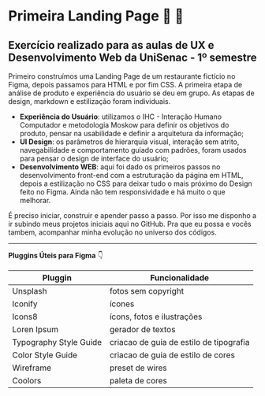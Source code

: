 # Primeira Landing Page :fox_face: :orange_heart:

## Exercício realizado para as aulas de UX e Desenvolvimento Web da UniSenac - 1º semestre

Primeiro construímos uma Landing Page de um restaurante fictício no Figma, depois passamos para HTML e por fim CSS.
A primeira etapa de análise de produto e experiência do usuário se deu em grupo. As etapas de design, markdown e estilização foram individuais.

+ **Experiência do Usuário**: utilizamos o IHC - Interação Humano Computador e metodologia Moskow para definir os objetivos do produto, pensar na usabilidade e definir a arquitetura da informação;
+ **UI Design**: os parâmetros de hierarquia visual, interação sem atrito, navegabilidade e comportamento guiado com padrões, foram usados para pensar o design de interface do usuário;
+ **Desenvolvimento WEB**: aqui foi dado os primeiros passos no desenvolvimento front-end com a estruturação da página em HTML, depois a estilização no CSS para deixar tudo o mais próximo do Design feito no Figma. Ainda não tem responsividade e há muito o que melhorar.

 É preciso iniciar, construir e apender passo a passo.
 Por isso me disponho a ir subindo meus projetos iniciais aqui no GitHub.
 Pra que eu possa e vocês tambem, acompanhar minha evolução no universo dos códigos.


 ---


**Pluggins Úteis para Figma** :point_down:

| Pluggin  | Funcionalidade |
| --- | --- |
| Unsplash | fotos sem copyright |
| Iconify | ícones |
| Icons8 | ícons, fotos e ilustrações |
| Loren Ipsum | gerador de textos |
| Typography Style Guide | criacao de guia de estilo de tipografia |
| Color Style Guide | criacao de guia de estilo de cores |
| Wireframe | preset de wires |
| Coolors | paleta de cores |

